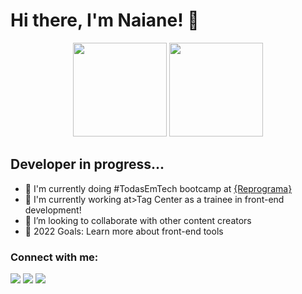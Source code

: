 # Hi there, I'm Naiane! 👋 
<div align="center">
  <a href="https://github.com/naiannegri"></a>
  <img height="150em" src="https://github-readme-stats.vercel.app/api?username=naiannegri&show_icons=true&theme=dracula&include_all_commits=true&count_private=true"/>
  <img height="150em" src="https://github-readme-stats.vercel.app/api/top-langs/?username=naiannegri&layout=compact&langs_count=7&theme=dracula"/>
</div>

## Developer in progress...

- 🌱 I'm currently doing #TodasEmTech bootcamp at <a href="https://reprograma.com.br/">{Reprograma}</a>
- 🌱 I'm currently working at>Tag Center</a> as a trainee in front-end development!
- 👯 I’m looking to collaborate with other content creators
- 🥅 2022 Goals: Learn more about front-end tools

### Connect with me:

<div> 

  <a href="https://instagram.com/nainegri" target="_blank"><img src="https://img.shields.io/badge/-Instagram-%23E4405F?style=for-the-badge&logo=instagram&logoColor=white" target="_blank"></a>
  <a href = "mailto:naiannegri@gmail.com"><img src="https://img.shields.io/badge/-Gmail-%23333?style=for-the-badge&logo=gmail&logoColor=white" target="_blank"></a>
  <a href="https://www.linkedin.com/in/naiane-negri" target="_blank"><img src="https://img.shields.io/badge/-LinkedIn-%230077B5?style=for-the-badge&logo=linkedin&logoColor=white" target="_blank"></a> 
 
 
</div>
